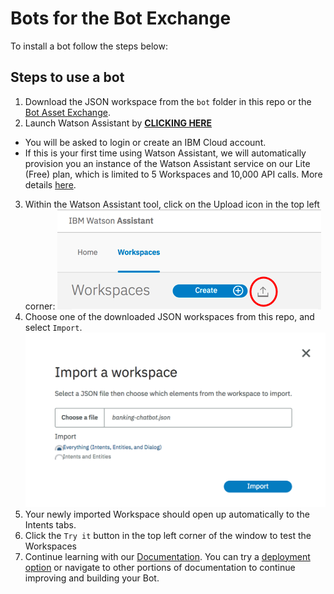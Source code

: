 # Bots for the Bot Exchange

To install a bot follow the steps below:

## Steps to use a bot

1. Download the JSON workspace from the `bot` folder in this repo or the [Bot Asset Exchange](https://developer.ibm.com/code/exchanges/bots/).
2. Launch Watson Assistant by [**CLICKING HERE**](https://console.bluemix.net/developer/watson/launch-tool/conversation?%26hideTours%3Dtrue%26cm_mmc%3DOSocial_Tumblr-_-Watson%2BCore_Watson%2BCore%2B-%2BPlatform-_-WW_WW-_-wdc-ref%26cm_mmc%3DOSocial_Tumblr-_-Watson%2BCore_Watson%2BCore%2B-%2BPlatform-_-WW_WW-_-wd%20c-ref%26cm_mmca1%3D000000OF%26cm_mmca2%3D10000409)
  - You will be asked to login or create an IBM Cloud account.
  - If this is your first time using Watson Assistant, we will automatically provision you an instance of the Watson Assistant service on our Lite (Free) plan, which is limited to 5 Workspaces and 10,000 API calls. More details [here](https://console.bluemix.net/catalog/services/conversation).
3. Within the Watson Assistant tool, click on the Upload icon in the top left corner:
![Upload JSON](./img/workspaces.png)
4. Choose one of the downloaded JSON workspaces from this repo, and select `Import`.
![Import](./img/import.png)
5. Your newly imported Workspace should open up automatically to the Intents tabs.
6. Click the `Try it` button in the top left corner of the window to test the Workspaces
7. Continue learning with our [Documentation](https://console.bluemix.net/docs/services/conversation/about). You can try a [deployment option](https://console.bluemix.net/docs/services/conversation/deploy.html#deployment-overview) or navigate to other portions of documentation to continue improving and building your Bot.
